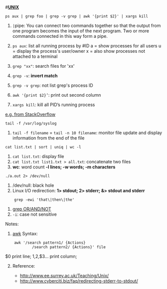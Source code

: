 #[**UNIX**](https://www.tjhsst.edu/~dhyatt/superap/unixcmd.html)

	ps aux | grep foo | grep -v grep | awk '{print $2}' | xargs kill

1. `|`pipe: You can connect two commands together so that the output from one program becomes the input of the next program. Two or more commands connected in this way form a pipe.
2. `ps aux`: list all running process by #ID
	a = show processes for all users
	u = display the process's user/owner
	x = also show processes not attached to a terminal

3. `grep "xx"`: search files for 'xx'

4. `grep -v`: **invert match**

5. `grep -v grep`: not list grep's process ID

4. `awk '{print $2}’`: print out second column

5. `xargs kill`: kill all PID’s running process

[e.g. from StackOverflow](http://stackoverflow.com/questions/3510673/find-and-kill-a-process-in-one-line-using-bash-and-regex)

```
tail -f /var/log/syslog
```
1. `tail -f filename` = `tail -n 10 filename`: monitor file update and display information from the end of the file

```
cat list.txt | sort | uniq | wc -l
```
1. `cat list.txt`: display file
2. `cat list.txt list1.txt > all.txt`: concatenate two files
3. **wc**: word count
	**-l lines; -w words; -m characters**

```
./a.out 2> /dev/null
```
1. /dev/null: black hole
2. Linux I/O redirection: **1> stdout; 2> stderr; &> stdout and stderr**

```
	grep -ewi 'that\|then\|the'
```
1. [grep OR/AND/NOT](http://www.thegeekstuff.com/2011/10/grep-or-and-not-operators/)
2. `-i`: case not sensitive

Notes:

1. [awk](http://blog.csdn.net/andyxm/article/details/5964071)
Syntax:
```
	awk '/search pattern1/ {Actions}
	 		/search pattern2/ {Actions}' file
```
$0 print line; $1,$2,$3... print column;

2. Reference:

	- http://www.ee.surrey.ac.uk/Teaching/Unix/
	- http://www.cyberciti.biz/faq/redirecting-stderr-to-stdout/
